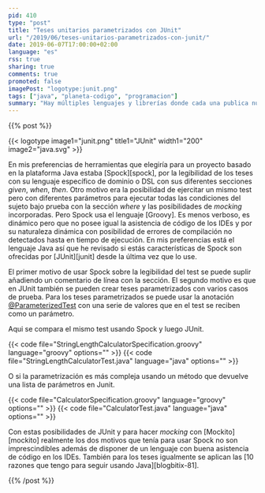 ```yaml
---
pid: 410
type: "post"
title: "Teses unitarios parametrizados con JUnit"
url: "/2019/06/teses-unitarios-parametrizados-con-junit/"
date: 2019-06-07T17:00:00+02:00
language: "es"
rss: true
sharing: true
comments: true
promoted: false
imagePost: "logotype:junit.png"
tags: ["java", "planeta-codigo", "programacion"]
summary: "Hay múltiples lenguajes y librerías donde cada una publica nuevas versiones. Una vez elegida una esa decisión no tiene que ser para siempre si las circunstancias de un proyecto cambian o una nueva versión incorpora las funcionalidades por las que se eligió otra. Si se reconsideran de nuevo el conjunto de todos los parámetros la decisión puede ser distinta. Esto me ha ocurrido al evaluar de nuevo JUnit comparándolo con Spock, teniendo en cuenta que en JUnit 5 han incorporado los teses parametrizados y el lenguaje que utiliza cada una de ellas."
---
```


{{% post %}}

{{< logotype image1="junit.png" title1="JUnit" width1="200" image2="java.svg" >}}

En mis preferencias de herramientas que elegiría para un proyecto basado en la plataforma Java estaba [Spock][spock], por la legibilidad de los teses con su lenguaje específico de dominio  o DSL con sus diferentes secciones _given_, _when_, _then_. Otro motivo era la posibilidad de ejercitar un mismo test pero con diferentes parámetros para ejecutar todas las condiciones del sujeto bajo prueba con la sección _where_ y las posibilidades de _mocking_ incorporadas. Pero Spock usa el lenguaje [Groovy]. Es menos verboso, es dinámico pero que no posee igual la asistencia de código de los IDEs y por su naturaleza dinámica con posibilidad de errores de compilación no detectados hasta en tiempo de ejecución. En mis preferencias está el lenguaje Java así que he revisado si estás características de Spock son ofrecidas por [JUnit][junit] desde la última vez que lo use.

El primer motivo de usar Spock sobre la legibilidad del test se puede suplir añadiendo un comentario de línea con la sección. El segundo motivo es que en JUnit también se pueden crear teses parametrizados con varios casos de prueba. Para los teses parametrizados se puede usar la anotación [@ParameterizedTest](https://junit.org/junit5/docs/current/api/org/junit/jupiter/params/ParameterizedTest.html) con una serie de valores que en el test se reciben como un parámetro. 

Aqui se compara el mismo test usando Spock y luego JUnit.

{{< code file="StringLengthCalculatorSpecification.groovy" language="groovy" options="" >}}
{{< code file="StringLengthCalculatorTest.java" language="java" options="" >}}

O si la parametrización es más compleja usando un método que devuelve una lista de parámetros en Junit.

{{< code file="CalculatorSpecification.groovy" language="groovy" options="" >}}
{{< code file="CalculatorTest.java" language="java" options="" >}}

Con estas posibilidades de JUnit y para hacer _mocking_ con [Mockito][mockito] realmente los dos motivos que tenía para usar Spock no son imprescindibles además de disponer de un lenguaje con buena asistencia de código en los IDEs. También para los teses igualmente se aplican las [10 razones que tengo para seguir usando Java][blogbitix-81].

{{% /post %}}
